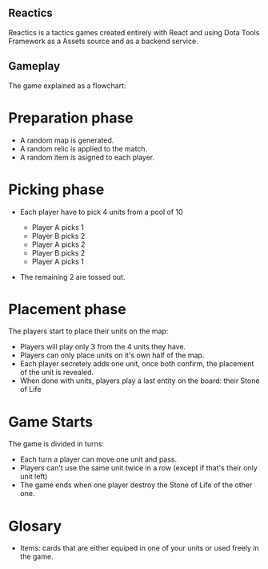 ## Reactics

Reactics is a tactics games created entirely with React and using Dota Tools Framework as a Assets source and as a backend service.

## Gameplay

The game explained as a flowchart:

# Preparation phase

* A random map is generated.
* A random relic is applied to the match.
* A random item is asigned to each player.

# Picking phase

* Each player have to pick 4 units from a pool of 10

    * Player A picks 1
    * Player B picks 2
    * Player A picks 2
    * Player B picks 2
    * Player A picks 1

* The remaining 2 are tossed out.


# Placement phase
The players start to place their units on the map:

* Players will play only 3 from the 4 units they have.
* Players can only place units on it's own half of the map.
* Each player secretely adds one unit, once both confirm, the placement of the unit is revealed.
* When done with units, players play a last entity on the board: their Stone of Life

# Game Starts

The game is divided in turns:
* Each turn a player can move one unit and pass.
* Players can't use the same unit twice in a row (except if that's their only unit left)
* The game ends when one player destroy the Stone of Life of the other one.

# Glosary

* Items: cards that are either equiped in one of your units or used freely in the game.